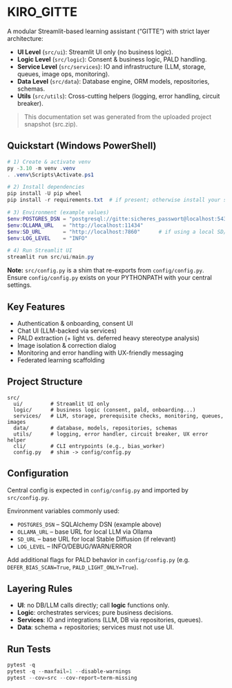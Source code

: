# KIRO_GITTE

A modular Streamlit-based learning assistant (“GITTE”) with strict layer architecture:

- **UI Level** (`src/ui`): Streamlit UI only (no business logic).
- **Logic Level** (`src/logic`): Consent & business logic, PALD handling.
- **Service Level** (`src/services`): IO and infrastructure (LLM, storage, queues, image ops, monitoring).
- **Data Level** (`src/data`): Database engine, ORM models, repositories, schemas.
- **Utils** (`src/utils`): Cross-cutting helpers (logging, error handling, circuit breaker).

> This documentation set was generated from the uploaded project snapshot (src.zip).

## Quickstart (Windows PowerShell)

```powershell
# 1) Create & activate venv
py -3.10 -m venv .venv
. .venv\Scripts\Activate.ps1

# 2) Install dependencies
pip install -U pip wheel
pip install -r requirements.txt  # if present; otherwise install your standard stack

# 3) Environment (example values)
$env:POSTGRES_DSN = "postgresql://gitte:sicheres_passwort@localhost:5432/kiro_test"
$env:OLLAMA_URL   = "http://localhost:11434"
$env:SD_URL       = "http://localhost:7860"      # if using a local SD/WebUI
$env:LOG_LEVEL    = "INFO"

# 4) Run Streamlit UI
streamlit run src/ui/main.py
```

**Note:** `src/config.py` is a shim that re-exports from `config/config.py`. Ensure `config/config.py` exists on your PYTHONPATH with your central settings.

## Key Features

- Authentication & onboarding, consent UI
- Chat UI (LLM-backed via services)
- PALD extraction (+ light vs. deferred heavy stereotype analysis)
- Image isolation & correction dialog
- Monitoring and error handling with UX-friendly messaging
- Federated learning scaffolding

## Project Structure

```
src/
  ui/         # Streamlit UI only
  logic/      # business logic (consent, pald, onboarding...)
  services/   # LLM, storage, prerequisite checks, monitoring, queues, images
  data/       # database, models, repositories, schemas
  utils/      # logging, error handler, circuit breaker, UX error helper
  cli/        # CLI entrypoints (e.g., bias_worker)
  config.py   # shim -> config/config.py
```

## Configuration

Central config is expected in `config/config.py` and imported by `src/config.py`.

Environment variables commonly used:

- `POSTGRES_DSN` – SQLAlchemy DSN (example above)
- `OLLAMA_URL` – base URL for local LLM via Ollama
- `SD_URL` – base URL for local Stable Diffusion (if relevant)
- `LOG_LEVEL` – INFO/DEBUG/WARN/ERROR

Add additional flags for PALD behavior in `config/config.py` (e.g. `DEFER_BIAS_SCAN=True`, `PALD_LIGHT_ONLY=True`).

## Layering Rules

- **UI**: no DB/LLM calls directly; call **logic** functions only.
- **Logic**: orchestrates services; pure business decisions.
- **Services**: IO and integrations (LLM, DB via repositories, queues).
- **Data**: schema + repositories; services must not use UI.

## Run Tests

```powershell
pytest -q
pytest -q --maxfail=1 --disable-warnings
pytest --cov=src --cov-report=term-missing
```
